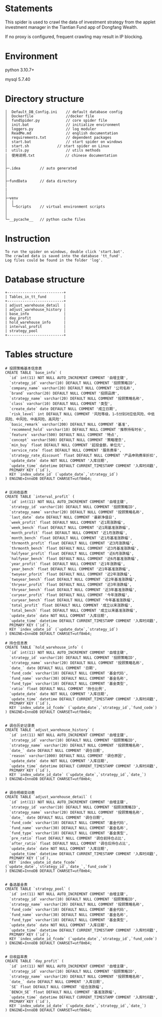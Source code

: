 # Statements
This spider is used to crawl the data of investment strategy from the applet investment manager in the Tiantian Fund app of Dongfang Wealth. 

If no proxy is configured, frequent crawling may result in IP blocking.



# Environment

python 3.10.7+

mysql 5.7.40




# Directory structure
    │  Default_DB_Config.ini    // default database config
    │  Dockerfile               //docker file
    │  fundSpider.py			// core spider file
    │  init.bat					// initialize environment
    │  loggers.py				// log moduler
    │  ReadMe.md				// english documentation
    │  requirements.txt			// dependent packages
    │  start.bat				// start spider on windows
    │  start.sh				// start spider on Linux
    |  utils.py					// utils methods
    │  使用说明.txt				 // chinese documentation
    │  
    │
    ├─.idea			// auto generated					
    │     
    │      
    ├─fundData		// data directory
    │ 
    |
    │          
    ├─venv			
    │  │              
    │  └─Scripts	// virtual environment scripts
    │      
    │              
    └─__pycache__	// python cache files



# Instruction

```
To run the spider on windows, double click 'start.bat'.
The crawled data is saved into the database 'tt_fund'.
Log files could be found in the folder 'log'.
```



# Database structure

```
+--------------------------+
| Tables_in_tt_fund        |
+--------------------------+
| adjust_warehouse_detail  |
| adjust_warehouse_history |
| base_info                |
| day_profit               |
| hold_warehouse_info      |
| interval_profit          |
| strategy_pool            |
+--------------------------+
```



# Tables structure

```mysql
# 投顾策略基本信息表
CREATE TABLE `base_info` (
  `id` int(11) NOT NULL AUTO_INCREMENT COMMENT '自增主键',
  `strategy_id` varchar(10) DEFAULT NULL COMMENT '投顾策略ID',
  `company_name` varchar(20) DEFAULT NULL COMMENT '公司名称',
  `brand` varchar(20) DEFAULT NULL COMMENT '投顾品牌',
  `strategy_name` varchar(20) DEFAULT NULL COMMENT '投顾策略名称',
  `class` varchar(10) DEFAULT NULL COMMENT '类型',
  `create_date` date DEFAULT NULL COMMENT '成立日期',
  `risk_level` int DEFAULT NULL COMMENT '风险等级，1—5分别对应低风险、中低风险、中风险、中高风险、高风险',
  `basic_remark` varchar(200) DEFAULT NULL COMMENT '基准',
  `recommend_hold` varchar(10) DEFAULT NULL COMMENT '推荐持有时长',
  `feature` varchar(500) DEFAULT NULL COMMENT '特点',
  `concept` varchar(500) DEFAULT NULL COMMENT '策略理念',
  `min_buy` float DEFAULT NULL COMMENT '起投金额，单位元',
  `service_rate` float DEFAULT NULL COMMENT '服务费率',
  `strategy_rate_discount` float DEFAULT NULL COMMENT '产品申购费率折扣',
  `update_date` date NOT NULL COMMENT '入库日期',
  `update_time` datetime DEFAULT CURRENT_TIMESTAMP COMMENT '入库时间戳',
  PRIMARY KEY (`id`),
  KEY `index_udate_id` (`update_date`,`strategy_id`)
) ENGINE=InnoDB DEFAULT CHARSET=utf8mb4;


# 区间收益表
CREATE TABLE `interval_profit` (
  `id` int(11) NOT NULL AUTO_INCREMENT COMMENT '自增主键',
  `strategy_id` varchar(10) DEFAULT NULL COMMENT '投顾策略ID',
  `strategy_name` varchar(20) DEFAULT NULL COMMENT '投顾策略名称',
  `last_date` date DEFAULT NULL COMMENT '最新净值日',
  `week_profit` float DEFAULT NULL COMMENT '近1周涨跌幅',
  `week_bench` float DEFAULT NULL COMMENT '近1周基准涨跌幅',
  `month_profit` float DEFAULT NULL COMMENT '近1月涨跌幅',
  `month_bench` float DEFAULT NULL COMMENT '近1月基准涨跌幅',
  `thrmonth_profit` float DEFAULT NULL COMMENT '近3月涨跌幅',
  `thrmonth_bench` float DEFAULT NULL COMMENT '近3月基准涨跌幅',
  `halfyear_profit` float DEFAULT NULL COMMENT '近6月涨跌幅',
  `halfyear_bench` float DEFAULT NULL COMMENT '近6月基准涨跌幅',
  `year_profit` float DEFAULT NULL COMMENT '近1年涨跌幅',
  `year_bench` float DEFAULT NULL COMMENT '近1年基准涨跌幅',
  `twoyear_pforit` float DEFAULT NULL COMMENT '近2年涨跌幅',
  `twoyear_bench` float DEFAULT NULL COMMENT '近2年基准涨跌幅',
  `thryear_profit` float DEFAULT NULL COMMENT '近3年涨跌幅',
  `thryear_bench` float DEFAULT NULL COMMENT '近3年基准涨跌幅',
  `curyear_profit` float DEFAULT NULL COMMENT '今年涨跌幅',
  `curyear_bench` float DEFAULT NULL COMMENT '今年基准涨跌幅',
  `total_profit` float DEFAULT NULL COMMENT '成立以来涨跌幅',
  `total_bench` float DEFAULT NULL COMMENT '成立以来基准涨跌幅',
  `update_date` date NOT NULL COMMENT '入库日期',
  `update_time` datetime DEFAULT CURRENT_TIMESTAMP COMMENT '入库时间戳',
  PRIMARY KEY (`id`),
  KEY `index_udate_id` (`update_date`,`strategy_id`)
) ENGINE=InnoDB DEFAULT CHARSET=utf8mb4;

# 持仓信息表
CREATE TABLE `hold_warehouse_info` (
  `id` int(11) NOT NULL AUTO_INCREMENT COMMENT '自增主键',
  `strategy_id` varchar(10) DEFAULT NULL COMMENT '投顾策略ID',
  `strategy_name` varchar(20) DEFAULT NULL COMMENT '投顾策略名称',
  `date_` date DEFAULT NULL COMMENT '日期',
  `fund_code` varchar(10) DEFAULT NULL COMMENT '基金代码',
  `fund_name` varchar(30) DEFAULT NULL COMMENT '基金名称',
  `fund_type` varchar(10) DEFAULT NULL COMMENT '基金类型',
  `ratio` float DEFAULT NULL COMMENT '持仓比例',
  `update_date` date NOT NULL COMMENT '入库日期',
  `update_time` datetime DEFAULT CURRENT_TIMESTAMP COMMENT '入库时间戳',
  PRIMARY KEY (`id`),
  KEY `index_udate_id_fcode` (`update_date`,`strategy_id`,`fund_code`)
) ENGINE=InnoDB DEFAULT CHARSET=utf8mb4;


# 调仓历史记录表
CREATE TABLE `adjust_warehouse_history` (
  `id` int(11) NOT NULL AUTO_INCREMENT COMMENT '自增主键',
  `strategy_id` varchar(10) DEFAULT NULL COMMENT '投顾策略ID',
  `strategy_name` varchar(20) DEFAULT NULL COMMENT '投顾策略名称',
  `date_` date DEFAULT NULL COMMENT '调仓日期',
  `reason` varchar(1000) DEFAULT NULL COMMENT '调仓原因',
  `update_date` date NOT NULL COMMENT '入库日期',
  `update_time` datetime DEFAULT CURRENT_TIMESTAMP COMMENT '入库时间戳',
  PRIMARY KEY (`id`),
  KEY `index_udate_id_date` (`update_date`,`strategy_id`,`date_`)
) ENGINE=InnoDB DEFAULT CHARSET=utf8mb4;


# 调仓明细变动表
CREATE TABLE `adjust_warehouse_detail` (
  `id` int(11) NOT NULL AUTO_INCREMENT COMMENT '自增主键',
  `strategy_id` varchar(10) DEFAULT NULL COMMENT '投顾测策略ID',
  `strategy_name` varchar(20) DEFAULT NULL COMMENT '投顾策略名称',
  `date_` date DEFAULT NULL COMMENT '调仓日期',
  `fund_code` varchar(10) DEFAULT NULL COMMENT '基金代码',
  `fund_name` varchar(30) DEFAULT NULL COMMENT '基金名称',
  `fund_type` varchar(10) DEFAULT NULL COMMENT '基金类型',
  `pre_ratio` float DEFAULT NULL COMMENT '调仓前持仓占比',
  `after_ratio` float DEFAULT NULL COMMENT '调仓后持仓占比',
  `update_date` date NOT NULL COMMENT '入库日期',
  `update_time` datetime DEFAULT CURRENT_TIMESTAMP COMMENT '入库时间戳',
  PRIMARY KEY (`id`),
  KEY `index_udate_id_date_fcode` (`update_date`,`strategy_id`,`date_`,`fund_code`)
) ENGINE=InnoDB DEFAULT CHARSET=utf8mb4;


# 备选基金表
CREATE TABLE `strategy_pool` (
  `id` int(11) NOT NULL AUTO_INCREMENT COMMENT '自增主键',
  `strategy_id` varchar(10) DEFAULT NULL COMMENT '投顾策略ID',
  `strategy_name` varchar(20) DEFAULT NULL COMMENT '投顾策略名称',
  `fund_code` varchar(10) DEFAULT NULL COMMENT '基金代码',
  `fund_name` varchar(30) DEFAULT NULL COMMENT '基金名称',
  `fund_type` varchar(10) DEFAULT NULL COMMENT '基金类型',
  `update_date` date NOT NULL COMMENT '入库日期',
  `update_time` datetime DEFAULT CURRENT_TIMESTAMP COMMENT '入库时间戳',
  PRIMARY KEY (`id`),
  KEY `index_udate_id_fcode` (`update_date`,`strategy_id`,`fund_code`)
) ENGINE=InnoDB DEFAULT CHARSET=utf8mb4;


# 日收益率表
CREATE TABLE `day_profit` (
  `id` int(11) NOT NULL AUTO_INCREMENT COMMENT '自增主键',
  `strategy_id` varchar(10) DEFAULT NULL COMMENT '投顾策略ID',
  `strategy_name` varchar(20) DEFAULT NULL COMMENT '投顾策略名称',
  `date_` date DEFAULT NULL COMMENT '入库日期',
  `SE` float DEFAULT NULL COMMENT '组合涨跌幅',
  `BENCH_SE` float DEFAULT NULL COMMENT '基准涨跌幅',
  `update_time` datetime DEFAULT CURRENT_TIMESTAMP COMMENT '入库时间戳',
  PRIMARY KEY (`id`),
  KEY `index_udate_id_date` (`update_date`,`strategy_id`,`date_`)
) ENGINE=InnoDB DEFAULT CHARSET=utf8mb4;
```

